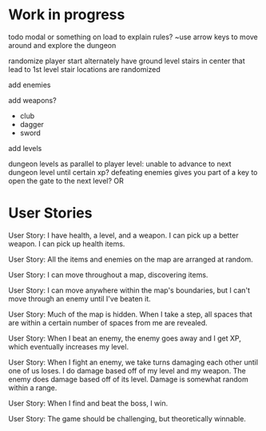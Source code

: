 # Work in progress

todo
modal or something on load to explain rules?
~use arrow keys to move around and explore the dungeon

randomize player start
alternately have ground level stairs in center that lead to 1st level
stair locations are randomized

add enemies

add weapons?
* club
* dagger
* sword

add levels

dungeon levels as parallel to player level: unable to advance to next dungeon level until certain xp?
defeating enemies gives you part of a key to open the gate to the next level?
OR





# User Stories
User Story: I have health, a level, and a weapon. I can pick up a better weapon. I can pick up health items.

User Story: All the items and enemies on the map are arranged at random.

User Story: I can move throughout a map, discovering items.

User Story: I can move anywhere within the map's boundaries, but I can't move through an enemy until I've beaten it.

User Story: Much of the map is hidden. When I take a step, all spaces that are within a certain number of spaces from me are revealed.

User Story: When I beat an enemy, the enemy goes away and I get XP, which eventually increases my level.

User Story: When I fight an enemy, we take turns damaging each other until one of us loses. I do damage based off of my level and my weapon. The enemy does damage based off of its level. Damage is somewhat random within a range.

User Story: When I find and beat the boss, I win.

User Story: The game should be challenging, but theoretically winnable.
